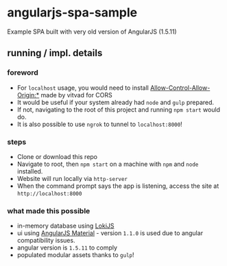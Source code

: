 # angularjs-spa-sample

Example SPA built with very old version of AngularJS (1.5.11)

## running / impl. details

### foreword

* For `localhost` usage, you would need to install [Allow-Control-Allow-Origin:*](https://chrome.google.com/webstore/detail/allow-control-allow-origi/nlfbmbojpeacfghkpbjhddihlkkiljbi) made by vitvad for CORS
* It would be useful if your system already had `node` and `gulp` prepared.
* If not, navigating to the root of this project and running `npm start` would do.
* It is also possible to use `ngrok` to tunnel to `localhost:8000`!

### steps

* Clone or download this repo
* Navigate to root, then `npm start` on a machine with `npm` and `node` installed.
* Website will run locally via `http-server`
* When the command prompt says the app is listening, access the site at `http://localhost:8000`

### what made this possible

* in-memory database using [LokiJS](https://github.com/techfort/LokiJS)
* ui using [AngularJS Material](https://material.angularjs.org/1.1.0/) - version `1.1.0` is used due to angular compatibility issues.
* angular version is `1.5.11` to comply
* populated modular assets thanks to `gulp`!